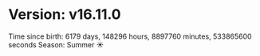 # Version: v16.11.0
Time since birth: 6179 days, 148296 hours, 8897760 minutes, 533865600 seconds
Season: Summer ☀️
